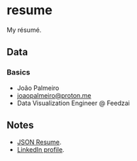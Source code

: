 # resume

My résumé.

## Data

### Basics

- João Palmeiro
- joaopalmeiro@proton.me
- Data Visualization Engineer @ Feedzai

## Notes

- [JSON Resume](https://jsonresume.org/).
- [LinkedIn profile](https://www.linkedin.com/in/joaopalmeiro/).
